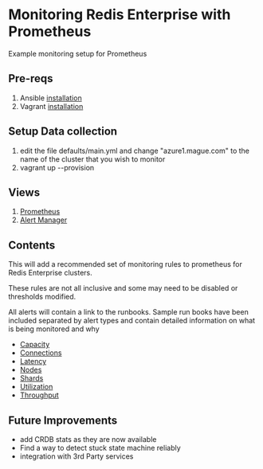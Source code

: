 # Monitoring Redis Enterprise with Prometheus

Example monitoring setup for Prometheus

## Pre-reqs

1. Ansible [installation](https://docs.ansible.com/ansible/latest/installation_guide/intro_installation.html)
2. Vagrant [installation](https://www.vagrantup.com/downloads.html)

## Setup Data collection

1. edit the file defaults/main.yml and change "azure1.mague.com" to the name of the cluster that you wish to monitor
2. vagrant up --provision

## Views

1.  [Prometheus](http://localhost:9090/)
2.  [Alert Manager](http://localhost:9093/)

## Contents

This will add a recommended set of monitoring rules to prometheus for Redis Enterprise clusters.

These rules are not all inclusive and some may need to be disabled or thresholds modified.

All alerts will contain a link to the runbooks.  Sample run books have been included separated by alert types and contain detailed information on what is being monitored and why


- [Capacity](./runbooks/capacity.md)
- [Connections](./runbooks/connections.md)
- [Latency](./runbooks/latency.md)
- [Nodes](./runbooks/nodes.md)
- [Shards](./runbooks/shards.md)
- [Utilization](./runbooks/utilization.md)
- [Throughput](./runbooks/throughput.md)

## Future Improvements

- add CRDB stats as they are now available
- Find a way to detect stuck state machine reliably
- integration with 3rd Party services
